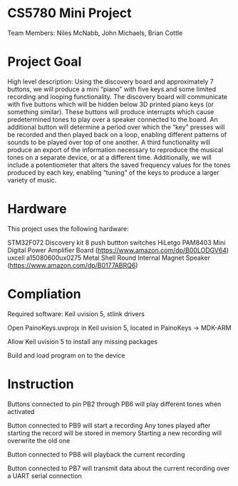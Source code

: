 # CS5780 Mini Project

Team Members: Niles McNabb, John Michaels, Brian Cottle

# Project Goal
High level description: Using the discovery board and approximately 7 buttons, we will produce
a mini “piano” with five keys and some limited recording and looping functionality. The discovery
board will communicate with five buttons which will be hidden below 3D printed piano keys (or
something similar). These buttons will produce interrupts which cause predetermined tones to
play over a speaker connected to the board. An additional button will determine a period over
which the “key” presses will be recorded and then played back on a loop, enabling different
patterns of sounds to be played over top of one another. A third functionality will produce an
export of the information necessary to reproduce the musical tones on a separate device, or at a
different time. Additionally, we will include a potentiometer that alters the saved frequency
values for the tones produced by each key, enabling “tuning” of the keys to produce a larger
variety of music.

# Hardware 
This project uses the following hardware:

STM32F072 Discovery kit
8 push buttton switches
HiLetgo PAM8403 Mini Digital Power Amplifier Board (https://www.amazon.com/dp/B00LODGV64)
uxcell a15080600ux0275 Metal Shell Round Internal Magnet Speaker (https://www.amazon.com/dp/B0177ABRQ6)

# Compliation 
Required software: Keil uvision 5, stlink drivers

Open PainoKeys.uvprojx in Keil uvision 5, located in PainoKeys -> MDK-ARM 

Allow Keil uvision 5 to install any missing packages

Build and load program on to the device

# Instruction 

Buttons connected to pin PB2 through PB6 will play different tones when activated

Button connected to PB9 will start a recording 
Any tones played after starting the record will be stored in memory 
Starting a new recording will overwrite the old one

Button connected to PB8 will playback the current recording 

Button connected to PB7 will transmit data about the current recording over a UART serial connection
